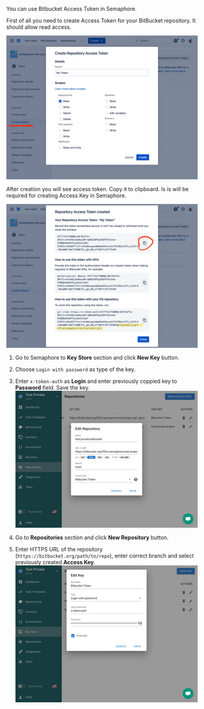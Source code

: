 
You can use Bitbucket Access Token in Semaphore.

First of all you need to create Access Token for your BitBucket repository. It should allow read access.

![](<../../.gitbook/assets/bitbucket_access_token_1.webp>)


After creation you will see access token. Copy it to clipboard. Is is will be required for creating Access Key in Semaphore.

![](<../../.gitbook/assets/bitbucket_access_token_2.webp>)

1. Go to Semaphore to **Key Store** section and click **New Key** button.

2. Choose `Login with password` as type of the key.

3. Enter `x-token-auth` as **Login** and enter previously coppied key to **Password** field. Save the key. ![](<../../.gitbook/assets/bitbucket_access_token_3.webp>)

4. Go to **Repositories** section and click **New Repository** button.

5. Enter HTTPS URL of the repository (`https://bitbucket.org/path/to/repo`), enter correct branch and select previously created **Access Key**. ![](<../../.gitbook/assets/bitbucket_access_token_4.webp>)